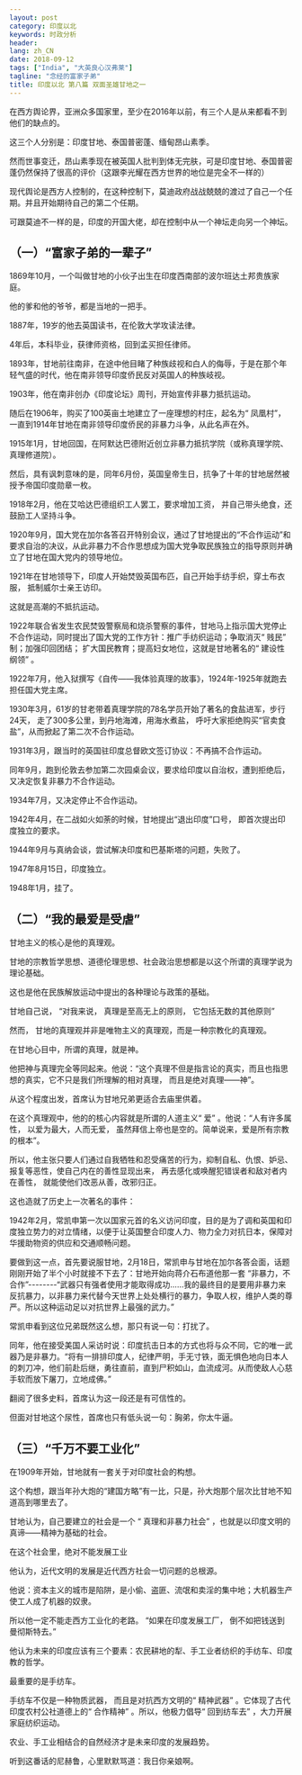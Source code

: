 ```yaml
---
layout: post
category: 印度以北
keywords: 时政分析
header:
lang: zh_CN 
date: 2018-09-12
tags: ["India", "大英良心汉弗莱"]
tagline: "念经的富家子弟"
title: 印度以北 第八篇 双面圣雄甘地之一
---
```


在西方舆论界，亚洲众多国家里，至少在2016年以前，有三个人是从来都看不到他们的缺点的。

这三个人分别是：印度甘地、泰国普密蓬、缅甸昂山素季。

然而世事变迁，昂山素季现在被英国人批判到体无完肤，可是印度甘地、泰国普密蓬仍然保持了很高的评价（这跟李光耀在西方世界的地位是完全不一样的）

现代舆论是西方人控制的，在这种控制下，莫迪政府战战兢兢的渡过了自己一个任期。并且开始期待自己的第二个任期。

可跟莫迪不一样的是，印度的开国大佬，却在控制中从一个神坛走向另一个神坛。

## （一）“富家子弟的一辈子”

1869年10月，一个叫做甘地的小伙子出生在印度西南部的波尔班达土邦贵族家庭。

他的爹和他的爷爷，都是当地的一把手。

1887年，19岁的他去英国读书，在伦敦大学攻读法律。

4年后，本科毕业，获律师资格，回到孟买担任律师。

1893年，甘地前往南非，在途中他目睹了种族歧视和白人的侮辱，于是在那个年轻气盛的时代，他在南非领导印度侨民反对英国人的种族岐视。

1903年，他在南非创办《印度论坛》周刊，开始宣传非暴力抵抗运动。

随后在1906年，购买了100英亩土地建立了一座理想的村庄，起名为“ 凤凰村”，一直到1914年甘地在南非领导印度侨民的非暴力斗争，从此名声在外。

1915年1月，甘地回国，在阿默达巴德附近创立非暴力抵抗学院（或称真理学院、真理修道院）。

然后，具有讽刺意味的是，同年6月份，英国皇帝生日，抗争了十年的甘地居然被授予帝国印度勋章一枚。

1918年2月，他在艾哈达巴德组织工人罢工，要求增加工资， 并自己带头绝食，还鼓励工人坚持斗争。

1920年9月，国大党在加尔各答召开特别会议，通过了甘地提出的“不合作运动”和要求自治的决议，从此非暴力不合作思想成为国大党争取民族独立的指导原则并确立了甘地在国大党内的领导地位。

1921年在甘地领导下，印度人开始焚毁英国布匹，自己开始手纺手织，穿土布衣服， 抵制威尔士亲王访印。

这就是高潮的不抵抗运动。

1922年联合省发生农民焚毁警察局和烧杀警察的事件，甘地马上指示国大党停止不合作运动，同时提出了国大党的工作方针：推广手纺织运动；争取消灭“ 贱民” 制；加强印回团结； 扩大国民教育；提高妇女地位，这就是甘地著名的“ 建设性纲领” 。

1922年7月，他入狱撰写《自传——我体验真理的故事》，1924年-1925年就跑去担任国大党主席。

1930年3月，61岁的甘老带着真理学院的78名学员开始了著名的食盐进军，步行24天， 走了300多公里，到丹地海滩，用海水煮盐， 呼吁大家拒绝购买“官卖食盐”，从而掀起了第二次不合作运动。

1931年3月，跟当时的英国驻印度总督欧文签订协议：不再搞不合作运动。

同年9月，跑到伦敦去参加第二次园桌会议，要求给印度以自治权，遭到拒绝后，又决定恢复非暴力不合作运动。

1934年7月，又决定停止不合作运动。

1942年4月，在二战如火如荼的时候，甘地提出“退出印度”口号， 即首次提出印度独立的要求。

1944年9月与真纳会谈，尝试解决印度和巴基斯塔的问题，失败了。

1947年8月15日，印度独立。

1948年1月，挂了。

## （二）“我的最爱是受虐”

甘地主义的核心是他的真理观。

甘地的宗教哲学思想、道德伦理思想、社会政治思想都是以这个所谓的真理学说为理论基础。

这也是他在民族解放运动中提出的各种理论与政策的基础。

甘地自己说， “对我来说， 真理是至高无上的原则， 它包括无数的其他原则”

然而， 甘地的真理观并非是唯物主义的真理观，而是一种宗教化的真理观。

在甘地心目中，所谓的真理，就是神。

他把神与真理完全等同起来。他说：“这个真理不但是指言论的真实，而且也指思想的真实，它不只是我们所理解的相对真理， 而且是绝对真理——神”。

从这个程度出发，首席认为甘地兄弟更适合去庙里供着。

在这个真理观中，他的的核心内容就是所谓的人道主义“ 爱” 。他说：“人有许多属性， 以爱为最大，人而无爱， 虽然拜信上帝也是空的。简单说来，爱是所有宗教的根本”。

所以，他主张只要人们通过自我牺牲和忍受痛苦的行为，抑制自私、仇恨、妒忌、报复等恶性，使自己内在的善性显现出来， 再去感化或唤醒犯错误者和敌对者内在善性， 就能使他们改恶从善，改邪归正。

这也造就了历史上一次著名的事件：

1942年2月，常凯申第一次以国家元首的名义访问印度，目的是为了调和英国和印度独立势力的对立情绪，以便于让英国整合印度人力、物力全力对抗日本，保障对华援助物资的供应和交通顺畅问题。

要做到这一点，首先要说服甘地，2月18日，常凯申与甘地在加尔各答会面，话题刚刚开始了半个小时就接不下去了：甘地开始向蒋介石布道他那一套 “非暴力，不合作”--------“武器只有强者使用才能取得成功……我的最终目的是要用非暴力来反抗暴力，以非暴力来代替今天世界上处处横行的暴力，争取人权，维护人类的尊严。所以这种运动足以对抗世界上最强的武力。”

常凯申看到这位兄弟既然这么想，那只有说一句：打扰了。

同年，他在接受美国人采访时说：印度抗击日本的方式也将与众不同，它的唯一武器乃是非暴力。“将有一排排印度人，纪律严明，手无寸铁，面无惧色地向日本人的刺刀冲，他们前赴后继，勇往直前，直到尸积如山，血流成河。从而使敌人心慈手软而放下屠刀，立地成佛。”

翻阅了很多史料，首席认为这一段还是有可信性的。

但面对甘地这个尿性，首席也只有低头说一句：胸弟，你太牛逼。

## （三）“千万不要工业化”

在1909年开始，甘地就有一套关于对印度社会的构想。

这个构想，跟当年孙大炮的“建国方略”有一比，只是，孙大炮那个层次比甘地不知道高到哪里去了。

甘地认为，自己要建立的社会是一个 “ 真理和非暴力社会” ，也就是以印度文明的真谛——精神为基础的社会。

在这个社会里，绝对不能发展工业

他认为，近代文明的发展是近代西方社会一切问题的总根源。

他说：资本主义的城市是陷阱，是小偷、盗匪、流氓和卖淫的集中地；大机器生产使工人成了机器的奴隶。

所以他一定不能走西方工业化的老路。 “如果在印度发展工厂， 倒不如把钱送到曼彻斯特去。”

他认为未来的印度应该有三个要素：农民耕地的犁、手工业者纺织的手纺车、印度教的哲学。

最重要的是手纺车。

手纺车不仅是一种物质武器， 而且是对抗西方文明的“ 精神武器” 。它体现了古代印度农村公社道德上的“ 合作精神” 。所以，他极力倡导“ 回到纺车去” ，大力开展家庭纺织运动。

农业、手工业相结合的自然经济才是未来印度的发展趋势。

听到这番话的尼赫鲁，心里默默骂道：我日你亲娘啊。

